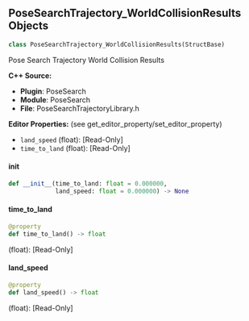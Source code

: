 ## PoseSearchTrajectory_WorldCollisionResults Objects

```python
class PoseSearchTrajectory_WorldCollisionResults(StructBase)
```

Pose Search Trajectory World Collision Results

**C++ Source:**

- **Plugin**: PoseSearch
- **Module**: PoseSearch
- **File**: PoseSearchTrajectoryLibrary.h

**Editor Properties:** (see get_editor_property/set_editor_property)

- ``land_speed`` (float):  [Read-Only]
- ``time_to_land`` (float):  [Read-Only]

<a id="unreal.PoseSearchTrajectory_WorldCollisionResults.__init__"></a>

#### __init__

```python
def __init__(time_to_land: float = 0.000000,
             land_speed: float = 0.000000) -> None
```

<a id="unreal.PoseSearchTrajectory_WorldCollisionResults.time_to_land"></a>

#### time_to_land

```python
@property
def time_to_land() -> float
```

(float):  [Read-Only]

<a id="unreal.PoseSearchTrajectory_WorldCollisionResults.land_speed"></a>

#### land_speed

```python
@property
def land_speed() -> float
```

(float):  [Read-Only]

<a id="unreal.PoseSearchQueryTrajectorySample"></a>